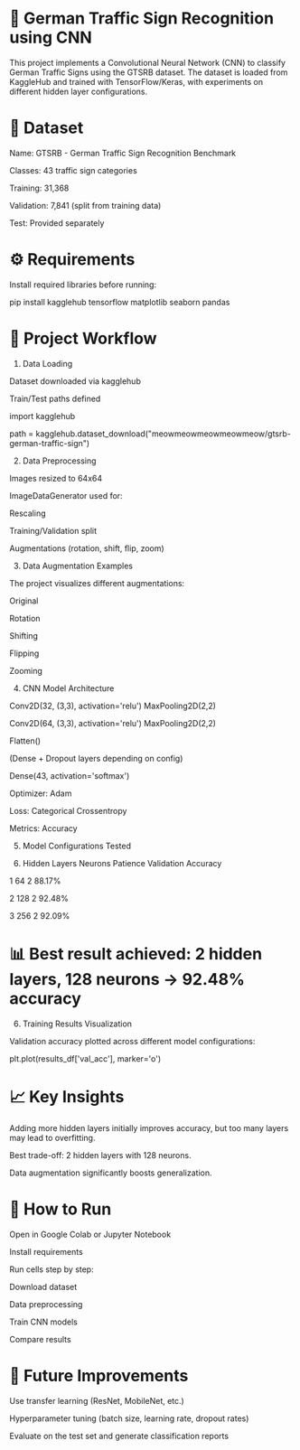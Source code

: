 # 🚦 German Traffic Sign Recognition using CNN

This project implements a Convolutional Neural Network (CNN) to classify German Traffic Signs using the GTSRB dataset.
The dataset is loaded from KaggleHub and trained with TensorFlow/Keras, with experiments on different hidden layer configurations.

# 📂 Dataset

Name: GTSRB - German Traffic Sign Recognition Benchmark

Classes: 43 traffic sign categories

Training: 31,368

Validation: 7,841 (split from training data)

Test: Provided separately

# ⚙️ Requirements

Install required libraries before running:

pip install kagglehub tensorflow matplotlib seaborn pandas

# 🚀 Project Workflow

1. Data Loading

Dataset downloaded via kagglehub

Train/Test paths defined

import kagglehub

path = kagglehub.dataset_download("meowmeowmeowmeowmeow/gtsrb-german-traffic-sign")

2. Data Preprocessing

Images resized to 64x64

ImageDataGenerator used for:

Rescaling

Training/Validation split

Augmentations (rotation, shift, flip, zoom)

3. Data Augmentation Examples

The project visualizes different augmentations:

Original

Rotation

Shifting

Flipping

Zooming

4. CNN Model Architecture
   
Conv2D(32, (3,3), activation='relu')
MaxPooling2D(2,2)

Conv2D(64, (3,3), activation='relu')
MaxPooling2D(2,2)

Flatten()

(Dense + Dropout layers depending on config)

Dense(43, activation='softmax')

Optimizer: Adam

Loss: Categorical Crossentropy

Metrics: Accuracy

5. Model Configurations Tested

6. Hidden Layers	Neurons	Patience	Validation Accuracy

1	64	2	88.17%

2	128	2	92.48%

3	256	2	92.09%

# 📊 Best result achieved: 2 hidden layers, 128 neurons → 92.48% accuracy

6. Training Results Visualization

Validation accuracy plotted across different model configurations:

plt.plot(results_df['val_acc'], marker='o')

# 📈 Key Insights

Adding more hidden layers initially improves accuracy, but too many layers may lead to overfitting.

Best trade-off: 2 hidden layers with 128 neurons.

Data augmentation significantly boosts generalization.

# 🔑 How to Run

Open in Google Colab or Jupyter Notebook

Install requirements

Run cells step by step:

Download dataset

Data preprocessing

Train CNN models

Compare results

# 🎯 Future Improvements

Use transfer learning (ResNet, MobileNet, etc.)

Hyperparameter tuning (batch size, learning rate, dropout rates)

Evaluate on the test set and generate classification reports
